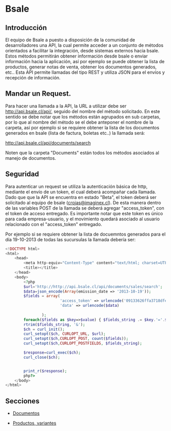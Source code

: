 # Bsale



## Introducción
El equipo de Bsale a puesto a disposición de la comunidad de desarrolladores  una API, la cual permite acceder  a un conjunto de métodos orientados a facilitar la integración, desde sistemas externos hacia bsale.
Estos  métodos permitirán obtener información desde bsale o enviar información  hacia la aplicación, así por ejemplo se puede  obtener  la lista de productos, generar notas de venta, obtener los documentos generados, etc..
Esta API permite llamadas del tipo REST y utiliza JSON para el envíos y recepción de información.


## Mandar un Request.

Para hacer una llamada a la API, la URL a utilizar debe ser http://api.bsale.cl/api/, seguido del nombre del método solicitado. En este sentido se  debe notar que los métodos están agrupados en sub carpetas, por lo que al nombre del método se el debe anteponer el nombre de la carpeta, así por ejemplo si se requiere obtener la lista de los documentos generados en bsale (lista de factura, boletas etc..) la llamada será:

http://api.bsale.cl/api/documents/search

Noten que la carpeta "Documents" están todos los métodos asociados al manejo de documentos.

## Seguridad

Para autenticar un request se utiliza la autenticación básica de http, mediante el envío  de un token, el cual deberá acompañar cada llamada.
Dado que que la API se encuentra en estado "Beta", el token deberá ser solicitado al equipo de bsale (crojas@imaginex.cl).
De esta manera dentro de las variables POST de la llamada se deberá agregar "access_token", con el token de acceso entregado.
Es importante notar que este token es único para cada empresa-usuario, y el movimiento quedará asociado al usuario relacionado con el "access_token" entregado.

Por ejemplo si se requiere obtener la lista de docuemntos generados para el día 19-10-2013 de todas las sucursulas la llamada debería  ser:

```php
<!DOCTYPE html>
<html>
    <head>
        <meta http-equiv="Content-Type" content="text/html; charset=UTF-8">
        <title></title>
    </head>
    <body>
        <?php
        $url='http://http://api.bsale.cl/api/documents/sales/search';
        $data=json_encode(Array(emission_date => '2013-10-19'));
        $fields = array(
                        'access_token' => urlencode('09133626ffa3718dfedb58be12f7cba880cfcfea'),
                        'data' => urlencode($data)
                        
				);
        foreach($fields as $key=>$value) { $fields_string .= $key.'='.$value.'&'; }
        rtrim($fields_string, '&'); 
        $ch = curl_init();
        curl_setopt($ch, CURLOPT_URL, $url);
        curl_setopt($ch,CURLOPT_POST, count($fields));
        curl_setopt($ch,CURLOPT_POSTFIELDS, $fields_string);

        $response=curl_exec($ch);
        curl_close($ch);


        print_r($response);
        php?>
    </body>
</html>
```


## Secciones

* [Documentos](https://github.com/gmontero/API-Bsale/blob/master/sections/documentos.mkd)

* [Productos, variantes](https://github.com/gmontero/API-Bsale/blob/master/sections/productos.mkd)

